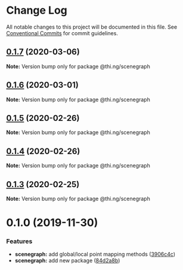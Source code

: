 # Change Log

All notable changes to this project will be documented in this file.
See [Conventional Commits](https://conventionalcommits.org) for commit guidelines.

## [0.1.7](https://github.com/thi-ng/umbrella/compare/@thi.ng/scenegraph@0.1.6...@thi.ng/scenegraph@0.1.7) (2020-03-06)

**Note:** Version bump only for package @thi.ng/scenegraph





## [0.1.6](https://github.com/thi-ng/umbrella/compare/@thi.ng/scenegraph@0.1.5...@thi.ng/scenegraph@0.1.6) (2020-03-01)

**Note:** Version bump only for package @thi.ng/scenegraph





## [0.1.5](https://github.com/thi-ng/umbrella/compare/@thi.ng/scenegraph@0.1.4...@thi.ng/scenegraph@0.1.5) (2020-02-26)

**Note:** Version bump only for package @thi.ng/scenegraph





## [0.1.4](https://github.com/thi-ng/umbrella/compare/@thi.ng/scenegraph@0.1.3...@thi.ng/scenegraph@0.1.4) (2020-02-26)

**Note:** Version bump only for package @thi.ng/scenegraph





## [0.1.3](https://github.com/thi-ng/umbrella/compare/@thi.ng/scenegraph@0.1.2...@thi.ng/scenegraph@0.1.3) (2020-02-25)

**Note:** Version bump only for package @thi.ng/scenegraph





# 0.1.0 (2019-11-30)

### Features

* **scenegraph:** add global/local point mapping methods ([3906c4c](https://github.com/thi-ng/umbrella/commit/3906c4c68c541aa84bc407235c3fe3fdf3e2debe))
* **scenegraph:** add new package ([84d2a8b](https://github.com/thi-ng/umbrella/commit/84d2a8b96aeb7e8dd119be4fbc0c8c8277dc1990))
